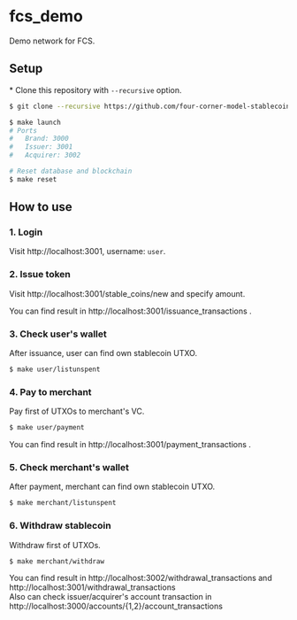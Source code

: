 # fcs_demo

Demo network for FCS.

## Setup

\* Clone this repository with `--recursive` option.

```bash
$ git clone --recursive https://github.com/four-corner-model-stablecoin/fcs_demo.git
```

```bash
$ make launch
# Ports
#   Brand: 3000
#   Issuer: 3001
#   Acquirer: 3002

# Reset database and blockchain
$ make reset
```

## How to use

### 1. Login

Visit http://localhost:3001, username: `user`.

### 2. Issue token

Visit http://localhost:3001/stable_coins/new and specify amount.

You can find result in http://localhost:3001/issuance_transactions .

### 3. Check user's wallet

After issuance, user can find own stablecoin UTXO.

```bash
$ make user/listunspent
```

### 4. Pay to merchant

Pay first of UTXOs to merchant's VC.

```bash
$ make user/payment
```

You can find result in http://localhost:3001/payment_transactions .

### 5. Check merchant's wallet

After payment, merchant can find own stablecoin UTXO.

```bash
$ make merchant/listunspent
```

### 6. Withdraw stablecoin

Withdraw first of UTXOs.

```bash
$ make merchant/withdraw
```

You can find result in http://localhost:3002/withdrawal_transactions and http://localhost:3001/withdrawal_transactions  
Also can check issuer/acquirer's account transaction in http://localhost:3000/accounts/{1,2}/account_transactions
